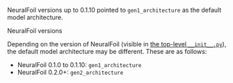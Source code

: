 NeuralFoil versions up to 0.1.10 pointed to `gen1_architecture` as the default model architecture.

NeuralFoil versions

Depending on the version of NeuralFoil (visible in [the top-level `__init__.py`](./__init__.py)), the default model architecture may be different. These are as follows:

* NeuralFoil 0.1.0 to 0.1.10: `gen1_architecture`
* NeuralFoil 0.2.0+: `gen2_architecture`
